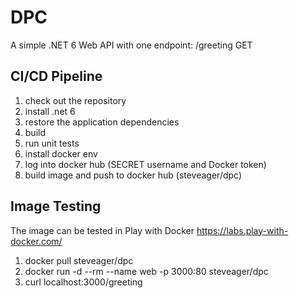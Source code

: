 # DPC
A simple .NET 6 Web API with one endpoint: /greeting GET

CI/CD Pipeline
--------------
1. check out the repository
2. install .net 6
3. restore the application dependencies
4. build
5. run unit tests
6. install docker env
7. log into docker hub (SECRET username and Docker token)
8. build image and push to docker hub (steveager/dpc)

Image Testing
-------------
The image can be tested in Play with Docker https://labs.play-with-docker.com/
1. docker pull steveager/dpc
2. docker run -d --rm --name web -p 3000:80 steveager/dpc
3. curl localhost:3000/greeting

